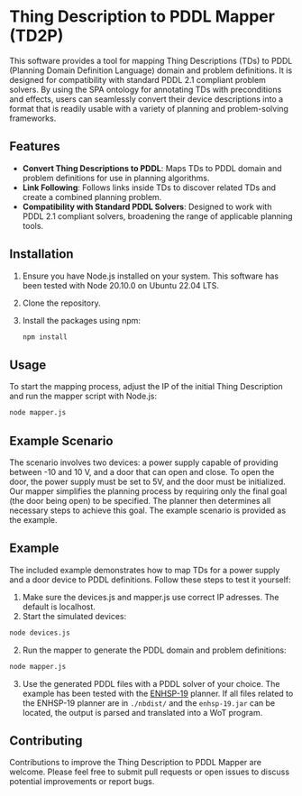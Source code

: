 # Thing Description to PDDL Mapper (TD2P)

This software provides a tool for mapping Thing Descriptions (TDs) to PDDL (Planning Domain Definition Language) domain and problem definitions. It is designed for compatibility with standard PDDL 2.1 compliant problem solvers. By using the SPA ontology for annotating TDs with preconditions and effects, users can seamlessly convert their device descriptions into a format that is readily usable with a variety of planning and problem-solving frameworks.

## Features

- **Convert Thing Descriptions to PDDL**: Maps TDs to PDDL domain and problem definitions for use in planning algorithms.
- **Link Following**: Follows links inside TDs to discover related TDs and create a combined planning problem.
- **Compatibility with Standard PDDL Solvers**: Designed to work with PDDL 2.1 compliant solvers, broadening the range of applicable planning tools.

## Installation

1. Ensure you have Node.js installed on your system. This software has been tested with Node 20.10.0 on Ubuntu 22.04 LTS.
2. Clone the repository.
3. Install the packages using npm:

    ```bash
    npm install
    ```

## Usage

To start the mapping process, adjust the IP of the initial Thing Description and run the mapper script with Node.js:

```bash
node mapper.js
```

## Example Scenario
The scenario involves two devices: a power supply capable of providing between -10 and 10 V, and a door that can open and close. To open the door, the power supply must be set to 5V, and the door must be initialized. Our mapper simplifies the planning process by requiring only the final goal (the door being open) to be specified. The planner then determines all necessary steps to achieve this goal. The example scenario is provided as the example.

## Example
The included example demonstrates how to map TDs for a power supply and a door device to PDDL definitions. Follow these steps to test it yourself:

1. Make sure the devices.js and mapper.js use correct IP adresses. The default is localhost. 
1. Start the simulated devices:
```bash
node devices.js
```
2. Run the mapper to generate the PDDL domain and problem definitions:
```bash
node mapper.js
```
3. Use the generated PDDL files with a PDDL solver of your choice. The example has been tested with the [ENHSP-19](https://sites.google.com/view/enhsp/) planner. If all files related to the ENHSP-19 planner are in ```./nbdist/``` and the ```enhsp-19.jar``` can be located, the output is parsed and translated into a WoT program.

## Contributing
Contributions to improve the Thing Description to PDDL Mapper are welcome. Please feel free to submit pull requests or open issues to discuss potential improvements or report bugs.
